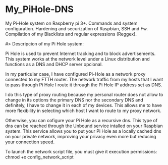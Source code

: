# My_PiHole-DNS

  My Pi-Hole system on Raspberry pi 3+. 
  Commands and system configuration. 
  Hardening and securization of Raspbian, SSH and Fw. 
  Compilation of my Blacklists and regular expressions (Reggex).

#> Descripcion of my Pi Hole system: 

  Pi Hole is used to prevent Internet tracking and to block advertisements. This system works at the network level under a Linux distribution and functions as a DNS and DHCP server opcional. 

  In my particular case, I have configured Pi-Hole as a network proxy connected to my FTTH router. The network traffic from my hosts that I want to pass through Pi Hole I route it through the Pi Hole IP address set as DNS. 

  I do this type of proxy routing because my personal router does not allow to change in its options the primary DNS nor the secondary DNS and definitely, I have to change it in each of my devices. This allows me to have more flexibility in selecting which host I want to route to my proxy network.

Otherwise, you can cofigure your Pi Hole as a recursive dns. This type of dns can be reached through the Unbound service intalled on your Raspbian system. This service allows you to put your Pi Hole as a locally cached dns on your private network, improving your privacy even more but reducing your connection speed.

To launch the network script file, you must give it execution permissions: chmod +x config_network_script
